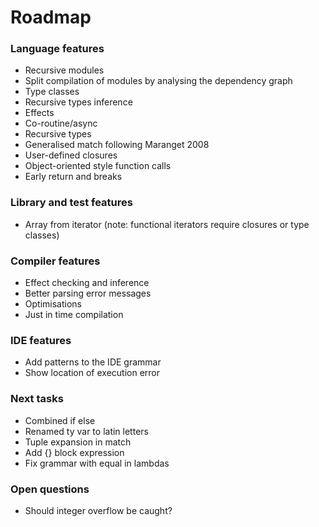 # Roadmap

### Language features

- Recursive modules
- Split compilation of modules by analysing the dependency graph
- Type classes
- Recursive types inference
- Effects
- Co-routine/async
- Recursive types
- Generalised match following Maranget 2008
- User-defined closures
- Object-oriented style function calls
- Early return and breaks

### Library and test features

- Array from iterator (note: functional iterators require closures or type classes)

### Compiler features

- Effect checking and inference
- Better parsing error messages
- Optimisations
- Just in time compilation

### IDE features

- Add patterns to the IDE grammar
- Show location of execution error

### Next tasks

- Combined if else
- Renamed ty var to latin letters
- Tuple expansion in match
- Add {} block expression
- Fix grammar with equal in lambdas

### Open questions

- Should integer overflow be caught?